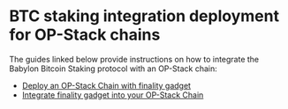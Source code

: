 # BTC staking integration deployment for OP-Stack chains

The guides linked below provide instructions on how to integrate the Babylon Bitcoin Staking protocol with an OP-Stack chain:

- [Deploy an OP-Stack Chain with finality gadget](https://github.com/Snapchain/op-chain-deployment)
- [Integrate finality gadget into your OP-Stack Chain](https://github.com/Snapchain/babylon-deployment)